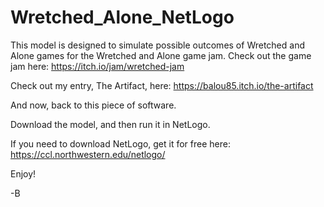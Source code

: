 # Wretched_Alone_NetLogo

This model is designed to simulate possible outcomes of Wretched and Alone games for the Wretched and Alone game jam.
Check out the game jam here: https://itch.io/jam/wretched-jam

Check out my entry, The Artifact, here: https://balou85.itch.io/the-artifact

And now, back to this piece of software.

Download the model, and then run it in NetLogo.

If you need to download NetLogo, get it for free here: https://ccl.northwestern.edu/netlogo/

Enjoy!

-B
